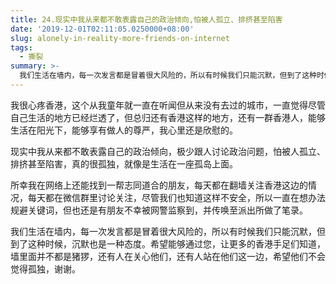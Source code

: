 ```yaml
---
title: 24.现实中我从来都不敢表露自己的政治倾向,怕被人孤立、排挤甚至陷害
date: '2019-12-01T02:11:05.0250000+08:00'
slug: alonely-in-reality-more-friends-on-internet
tags:
  - 撕裂
summary: >-
  我们生活在墙内，每一次发言都是冒着很大风险的，所以有时候我们只能沉默，但到了这种时候，沉默也是一种态度
---
```


我很心疼香港，这个从我童年就一直在听闻但从来没有去过的城市，一直觉得尽管自己生活的地方已经烂透了，但总归还有香港这样的地方，还有一群香港人，能够生活在阳光下，能够享有做人的尊严，我心里还是欣慰的。

现实中我从来都不敢表露自己的政治倾向，极少跟人讨论政治问题，怕被人孤立、排挤甚至陷害，真的很孤独，就像是生活在一座孤岛上面。

所幸我在网络上还能找到一帮志同道合的朋友，每天都在翻墙关注香港这边的情况，每天都在微信群里讨论关注，尽管我们也知道这样不安全，所以一直在想办法规避关键词，但也还是有朋友不幸被网警监察到，并传唤至派出所做了笔录。

我们生活在墙内，每一次发言都是冒着很大风险的，所以有时候我们只能沉默，但到了这种时候，沉默也是一种态度。希望能够通过您，让更多的香港手足们知道，墙里面并不都是猪猡，还有人在关心他们，还有人站在他们这一边，希望他们不会觉得孤独，谢谢。
